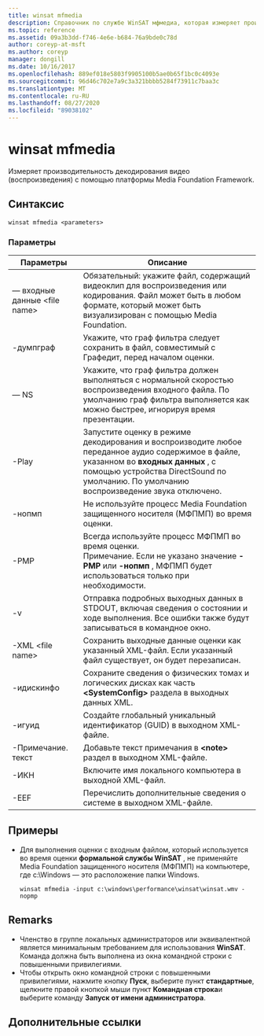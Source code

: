 ```yaml
---
title: winsat mfmedia
description: Справочник по службе WinSAT мфмедиа, которая измеряет производительность декодирования видео (воспроизведения) с помощью платформы Media Foundation.
ms.topic: reference
ms.assetid: 09a3b3dd-f746-4e6e-b684-76a9bde0c78d
author: coreyp-at-msft
ms.author: coreyp
manager: dongill
ms.date: 10/16/2017
ms.openlocfilehash: 889ef018e5803f9905100b5ae0b65f1bc0c4093e
ms.sourcegitcommit: 96d46c702e7a9c3a321bbbb5284f73911c7baa3c
ms.translationtype: MT
ms.contentlocale: ru-RU
ms.lasthandoff: 08/27/2020
ms.locfileid: "89038102"
---
```

# <a name="winsat-mfmedia"></a>winsat mfmedia



Измеряет производительность декодирования видео (воспроизведения) с помощью платформы Media Foundation Framework.



## <a name="syntax"></a>Синтаксис

```
winsat mfmedia <parameters>
```

### <a name="parameters"></a>Параметры

|Параметры|Описание|
|----------|-----------|
|— входные данные \<file name>|Обязательный: укажите файл, содержащий видеоклип для воспроизведения или кодирования. Файл может быть в любом формате, который может быть визуализирован с помощью Media Foundation.|
|-думпграф|Укажите, что граф фильтра следует сохранить в файл, совместимый с Графедит, перед началом оценки.|
|— NS|Укажите, что граф фильтра должен выполняться с нормальной скоростью воспроизведения входного файла. По умолчанию граф фильтра выполняется как можно быстрее, игнорируя время презентации.|
|-Play|Запустите оценку в режиме декодирования и воспроизводите любое переданное аудио содержимое в файле, указанном во **входных данных** , с помощью устройства DirectSound по умолчанию. По умолчанию воспроизведение звука отключено.|
|-нопмп|Не используйте процесс Media Foundation защищенного носителя (МФПМП) во время оценки.|
|-PMP|Всегда используйте процесс МФПМП во время оценки.</br>Примечание. Если не указано значение **-PMP** или **-нопмп** , МФПМП будет использоваться только при необходимости.|
|-v|Отправка подробных выходных данных в STDOUT, включая сведения о состоянии и ходе выполнения. Все ошибки также будут записываться в командное окно.|
|-XML \<file name>|Сохранить выходные данные оценки как указанный XML-файл. Если указанный файл существует, он будет перезаписан.|
|-идискинфо|Сохраните сведения о физических томах и логических дисках как часть **\<SystemConfig>** раздела в выходных данных XML.|
|-игуид|Создайте глобальный уникальный идентификатор (GUID) в выходном XML-файле.|
|-Примечание. текст|Добавьте текст примечания в **\<note>** раздел в выходном XML-файле.|
|-ИКН|Включите имя локального компьютера в выходной XML-файл.|
|-EEF|Перечислить дополнительные сведения о системе в выходном XML-файле.|

## <a name="examples"></a>Примеры

- Для выполнения оценки с входным файлом, который используется во время оценки **формальной службы WinSAT** , не применяйте Media Foundation защищенного носителя (МФПМП) на компьютере, где c:\Windows — это расположение папки Windows.
  ```
  winsat mfmedia -input c:\windows\performance\winsat\winsat.wmv -nopmp
  ```

## <a name="remarks"></a>Remarks

-   Членство в группе локальных администраторов или эквивалентной является минимальным требованием для использования **WinSAT**. Команда должна быть выполнена из окна командной строки с повышенными привилегиями.
-   Чтобы открыть окно командной строки с повышенными привилегиями, нажмите кнопку **Пуск**, выберите пункт **стандартные**, щелкните правой кнопкой мыши пункт **Командная строка**и выберите команду **Запуск от имени администратора**.

## <a name="additional-references"></a>Дополнительные ссылки

